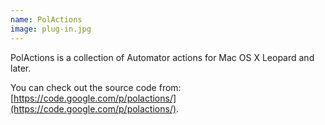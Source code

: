 ```yaml
---
name: PolActions
image: plug-in.jpg
---
```


PolActions is a collection of Automator actions for Mac OS X Leopard and later.

You can check out the source code from: [https://code.google.com/p/polactions/](https://code.google.com/p/polactions/).
